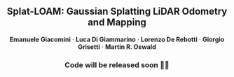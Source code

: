 <p align="center">
  <h2 align="center">Splat-LOAM: Gaussian Splatting LiDAR Odometry and Mapping</h2>
  <p align="center">
    <strong>Emanuele Giacomini</strong>
    ·
    <strong>Luca Di Giammarino</strong>
    ·
    <strong>Lorenzo De Rebotti</strong>
    ·
    <strong>Giorgio Grisetti</strong>
    ·
    <strong>Martin R. Oswald</strong>
  </p>
</p>

<p align="center">
  <h3 align="center">Code will be released soon 👷‍♂️</h3>
</p>
